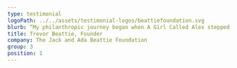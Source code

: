 ```yaml
---
type: testimonial
logoPath: ../../assets/testimonial-logos/beattiefoundation.svg
blurb: “My philanthropic journey began when A Girl Called Alex stepped into my office and my life 10 years ago. Until Alex, I'd given freely and widely to any number of random and disconnected causes. My giving had no stated goal, aim or direction. Until Alex, I didn't know the difference between a foundation and a charity. A ragged trousered philanthropist I may not have been, but until Alex, I didn't know my Association of Charitable Foundations from my elbow. My journey was a journey of discovery and it was Alex who made me realise that. Together, we planned to build something very special in honour of my Mum and Dad. Something which would reflect the values of Jack and Ada, and use them to help others. This felt like nothing short of bringing my parents back to life before my eyes. It was an incredibly moving experience. Alex never met my parents, but I feel she knows them very well.”
title: Trevor Beattie, Founder
company: The Jack and Ada Beattie Foundation
group: 3
position: 1
---
```

